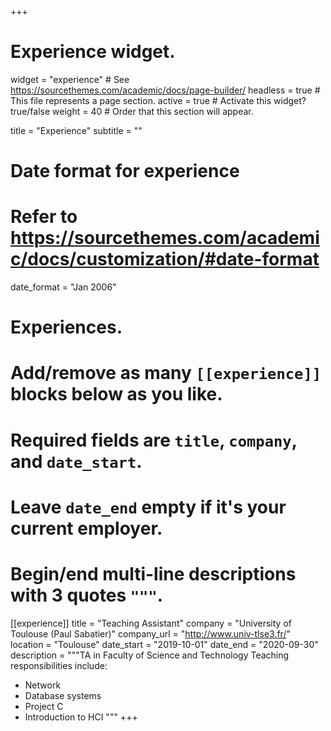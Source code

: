 +++
# Experience widget.
widget = "experience"  # See https://sourcethemes.com/academic/docs/page-builder/
headless = true  # This file represents a page section.
active = true  # Activate this widget? true/false
weight = 40  # Order that this section will appear.

title = "Experience"
subtitle = ""

# Date format for experience
#   Refer to https://sourcethemes.com/academic/docs/customization/#date-format
date_format = "Jan 2006"

# Experiences.
#   Add/remove as many `[[experience]]` blocks below as you like.
#   Required fields are `title`, `company`, and `date_start`.
#   Leave `date_end` empty if it's your current employer.
#   Begin/end multi-line descriptions with 3 quotes `"""`.
[[experience]]
  title = "Teaching Assistant"
  company = "University of Toulouse (Paul Sabatier)"
  company_url = "http://www.univ-tlse3.fr/"
  location = "Toulouse"
  date_start = "2019-10-01"
  date_end = "2020-09-30"
  description = """TA in Faculty of Science and Technology
  Teaching responsibilities include:
  
  * Network
  * Database systems
  * Project C
  * Introduction to HCI
"""
+++
